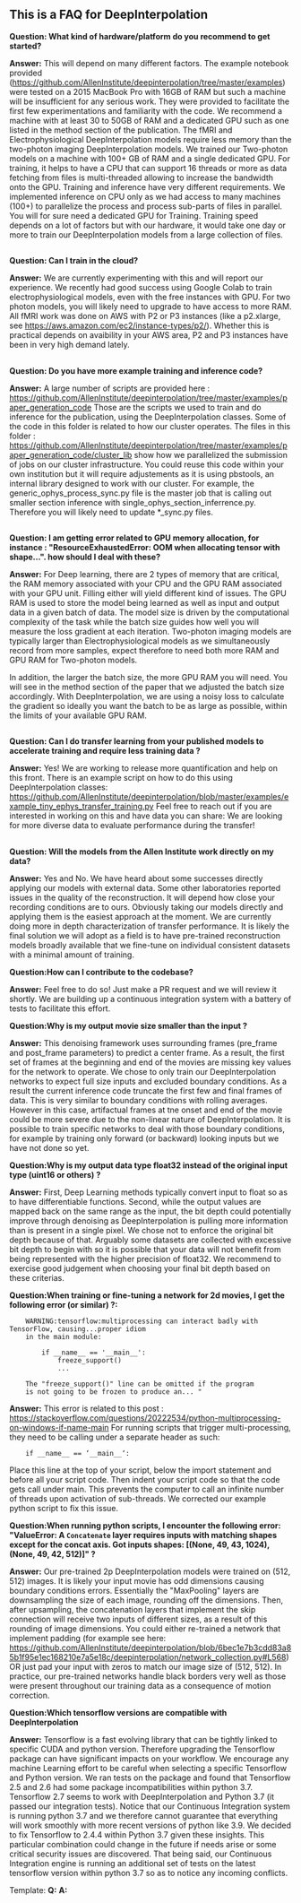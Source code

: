 ## This is a FAQ for DeepInterpolation

**Question: What kind of hardware/platform do you recommend to get started?**

**Answer:** This will depend on many different factors. The example notebook provided (https://github.com/AllenInstitute/deepinterpolation/tree/master/examples) were tested on a 2015 MacBook Pro with 16GB of RAM but such a machine will be insufficient for any serious work. They were provided to facilitate the first few experimentations and familiarity with the code. We recommend a machine with at least 30 to 50GB of RAM and a dedicated GPU such as one listed in the method section of the publication. The fMRI and Electrophysiological DeepInterpolation models require less memory than the two-photon imaging DeepInterpolation models. We trained our Two-photon models on a machine with 100+ GB of RAM and a single dedicated GPU. For training, it helps to have a CPU that can support 16 threads or more as data fetching from files is multi-threaded allowing to increase the bandwidth onto the GPU. Training and inference have very different requirements. We implemented inference on CPU only as we had access to many machines (100+) to parallelize the process and process sub-parts of files in parallel. You will for sure need a dedicated GPU for Training. Training speed depends on a lot of factors but with our hardware, it would take one day or more to train our DeepInterpolation models from a large collection of files.   

##

**Question: Can I train in the cloud?**

**Answer:** We are currently experimenting with this and will report our experience. We recently had good success using Google Colab to train electrophysiological models, even with the free instances with GPU. For two photon models, you will likely need to upgrade to have access to more RAM. All fMRI work was done on AWS with P2 or P3 instances (like a p2.xlarge, see https://aws.amazon.com/ec2/instance-types/p2/). Whether this is practical depends on avaibility in your AWS area, P2 and P3 instances have been in very high demand lately. 

##

**Question: Do you have more example training and inference code?**

**Answer:** A large number of scripts are provided here : https://github.com/AllenInstitute/deepinterpolation/tree/master/examples/paper_generation_code
Those are the scripts we used to train and do inference for the publication, using the DeepInterpolation classes. Some of the code in this folder is related to how our cluster operates. 
The files in this folder : https://github.com/AllenInstitute/deepinterpolation/tree/master/examples/paper_generation_code/cluster_lib
show how we parallelized the submission of jobs on our cluster infrastructure. You could reuse this code within your own institution but it will require adjustements as it is using pbstools, an internal library designed to work with our cluster. For example, the generic_ophys_process_sync.py file is the master job that is calling out smaller section inference with single_ophys_section_inferrence.py. Therefore you will likely need to update *_sync.py files. 

##
**Question: I am getting error related to GPU memory allocation, for instance : "ResourceExhaustedError: OOM when allocating tensor with shape...".
how should I deal with these?**

**Answer:** For Deep learning, there are 2 types of memory that are critical, the RAM memory associated with your CPU and the GPU RAM associated with your GPU unit. Filling either will yield different kind of issues. The GPU RAM is used to store the model being learned as well as input and output data in a given batch of data. The model size is driven by the computational complexity of the task while the batch size guides how well you will measure the loss gradient at each iteration. Two-photon imaging models are typically larger than Electrophysiological models as we simultaneously record from more samples, expect therefore to need both more RAM and GPU RAM for Two-photon models. 

In addition, the larger the batch size, the more GPU RAM you will need. You will see in the method section of the paper that we adjusted the batch size accordingly. With DeepInterpolation, we are using a noisy loss to calculate the gradient so ideally you want the batch to be as large as possible, within the limits of your available GPU RAM. 

##

**Question: Can I do transfer learning from your published models to accelerate training and require less training data ?**

**Answer:** Yes! We are working to release more quantification and help on this front. There is an example script on how to do this using DeepInterpolation classes: 
https://github.com/AllenInstitute/deepinterpolation/blob/master/examples/example_tiny_ephys_transfer_training.py
Feel free to reach out if you are interested in working on this and have data you can share: We are looking for more diverse data to evaluate performance during the transfer!

##

**Question: Will the models from the Allen Institute work directly on my data?**

**Answer:** Yes and No. We have heard about some successes directly applying our models with external data. Some other laboratories reported issues in the quality of the reconstruction. It will depend how close your recording conditions are to ours. Obviously taking our models directly and applying them is the easiest approach at the moment. We are currently doing more in depth characterization of transfer performance. It is likely the final solution we will adopt as a field is to have pre-trained reconstruction models broadly available that we fine-tune on individual consistent datasets with a minimal amount of training. 

**Question:How can I contribute to the codebase?**

**Answer:** Feel free to do so! Just make a PR request and we will review it shortly. We are building up a continuous integration system with a battery of tests to facilitate this effort.  

**Question:Why is my output movie size smaller than the input ?**

**Answer:** This denoising framework uses surrounding frames (pre_frame and post_frame parameters) to predict a center frame. As a result, the first set of frames at the beginning and end of the movies are missing key values for the network to operate. We chose to only train our DeepInterpolation networks to expect full size inputs and excluded boundary conditions. As a result the current inference code truncate the first few and final frames of data. This is very similar to boundary conditions with rolling averages. However in this case, artifactual frames at tne onset and end of the movie could be more severe due to the non-linear nature of DeepInterpolation. 
It is possible to train specific networks to deal with those boundary conditions, for example by training only forward (or backward) looking inputs but we have not done so yet.

**Question:Why is my output data type float32 instead of the original input type (uint16 or others) ?**

**Answer:** First, Deep Learning methods typically convert input to float so as to have differentiable functions. Second, while the output values are mapped back on the same range as the input, the bit depth could potentially improve through denoising as DeepInterpolation is pulling more information than is present in a single pixel. We chose not to enforce the original bit depth because of that. Arguably some datasets are collected with excessive bit depth to begin with so it is possible that your data will not benefit from being represented with the higher precision of float32. We recommend to exercise good judgement when choosing your final bit depth based on these criterias. 

**Question:When training or fine-tuning a network for 2d movies, I get the following error (or similar) ?:** 

        WARNING:tensorflow:multiprocessing can interact badly with TensorFlow, causing...proper idiom
        in the main module:

            if __name__ == '__main__':
                freeze_support()
                ...

        The "freeze_support()" line can be omitted if the program
        is not going to be frozen to produce an... " 

**Answer:** This error is related to this post : https://stackoverflow.com/questions/20222534/python-multiprocessing-on-windows-if-name-main
For running scripts that trigger multi-processing, they need to be calling under a separate header as such: 

        if __name__ == ‘__main__‘:

Place this line at the top of your script, below the import statement and before all your script code. Then indent your script code so that the code gets call under main. This prevents the computer to call an infinite number of threads upon activation of sub-threads. We corrected our example python script to fix this issue. 

**Question:When running python scripts, I encounter the following error: 
"ValueError: A `Concatenate` layer requires inputs with matching shapes except for the concat axis. Got inputs shapes: [(None, 49, 43, 1024), (None, 49, 42, 512)]" 
?**

**Answer:** Our pre-trained 2p DeepInterpolation models were trained on (512, 512) images. It is likely your input movie has odd dimensions causing boundary conditions errors. Essentially the "MaxPooling" layers are downsampling the size of each image, rounding off the dimensions. Then, after upsampling, the concatenation layers that implement the skip connection will receive two inputs of different sizes, as a result of this rounding of image dimensions.  You could either re-trained a network that implement padding (for example see here: https://github.com/AllenInstitute/deepinterpolation/blob/6bec1e7b3cdd83a85b1f95e1ec168210e7a5e18c/deepinterpolation/network_collection.py#L568) OR just pad your input with zeros to match our image size of (512, 512). In practice, our pre-trained networks handle black borders very well as those were present throughout our training data as a consequence of motion correction.

**Question:Which tensorflow versions are compatible with DeepInterpolation**

**Answer:** Tensorflow is a fast evolving library that can be tightly linked to specific CUDA and python version. Therefore upgrading the Tensorflow package can have significant impacts on your workflow. We encourage any machine Learning effort to be careful when selecting a specific Tensorflow and Python version. We ran tests on the package and found that Tensorflow 2.5 and 2.6 had some package incompatibilities within python 3.7. Tensorflow 2.7 seems to work with DeepInterpolation and Python 3.7 (it passed our integration tests). Notice that our Continuous Integration system is running python 3.7 and we therefore cannot guarantee that everything will work smoothly with more recent versions of python like 3.9. We decided to fix Tensorflow to 2.4.4 within Python 3.7 given these insights. This particular combination could change in the future if needs arise or some critical security issues are discovered. That being said, our Continuous Integration engine is running an additional set of tests on the latest tensorflow version within python 3.7 so as to notice any incoming conflicts. 

Template:
**Q:**
**A:**
##
